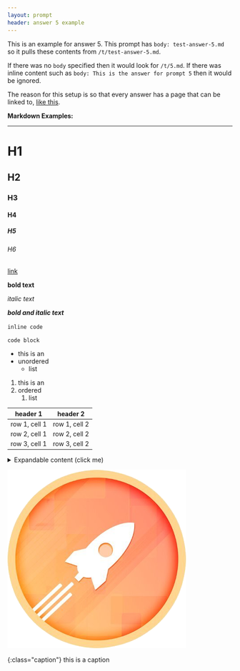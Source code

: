 ```yaml
---
layout: prompt
header: answer 5 example
---
```



This is an example for answer 5. This prompt has `body: test-answer-5.md` so it pulls these contents from `/t/test-answer-5.md`. 

If there was no `body` specified then it would look for `/t/5.md`. If there was inline content such as `body: This is the answer for prompt 5` then it would be ignored.

The reason for this setup is so that every answer has a page that can be linked to, [like this](/t/test-answer-5).



**Markdown Examples:**

---

# H1

## H2

### H3

#### H4

##### H5

###### H6

[link](/t/test/)

**bold text**

*italic text*

__*bold and italic text*__

`inline code`

```
code block
```

- this is an
- unordered
    - list

1. this is an
1. ordered
    1. list

header 1      | header 2
--------------|--------------
row 1, cell 1 | row 1, cell 2
row 2, cell 1 | row 2, cell 2
row 3, cell 1 | row 3, cell 2

<details markdown="1">
  <summary>Expandable content (click me)</summary>
  Peek a boo!

  - I
    - see
      - you
</details>


![](/assets/img/logo.png)


{:class="caption"}
this is a caption



